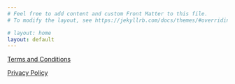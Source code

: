 ```yaml
---
# Feel free to add content and custom Front Matter to this file.
# To modify the layout, see https://jekyllrb.com/docs/themes/#overriding-theme-defaults

# layout: home
layout: default
---
```

[Terms and Conditions](termsandconditions.md)

[Privacy Policy](privacypolicy.md)

